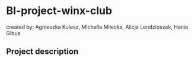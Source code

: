 # BI-project-winx-club

created by: Agnieszka Kulesz, MIchella Miłecka, Alicja Lendzioszek, Hania Gibus

## Project description

